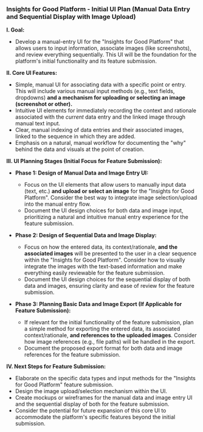 ### Insights for Good Platform - Initial UI Plan (Manual Data Entry and Sequential Display with Image Upload)

**I. Goal:**

* Develop a manual-entry UI for the "Insights for Good Platform" that allows users to input information, associate images (like screenshots), and review everything sequentially. This UI will be the foundation for the platform's initial functionality and its feature submission.

**II. Core UI Features:**

* Simple, manual UI for associating data with a specific point or entry. This will include various manual input methods (e.g., text fields, dropdowns) **and a mechanism for uploading or selecting an image (screenshot or other).**
* Intuitive UI elements for immediately recording the context and rationale associated with the *current* data entry and the linked image through manual text input.
* Clear, manual indexing of data entries and their associated images, linked to the sequence in which they are added.
* Emphasis on a natural, manual workflow for documenting the "why" behind the data and visuals at the point of creation.

**III. UI Planning Stages (Initial Focus for Feature Submission):**

* **Phase 1: Design of Manual Data and Image Entry UI:**
    * Focus on the UI elements that allow users to manually input data (text, etc.) **and upload or select an image** for the "Insights for Good Platform". Consider the best way to integrate image selection/upload into the manual entry flow.
    * Document the UI design choices for both data and image input, prioritizing a natural and intuitive manual entry experience for the feature submission.

* **Phase 2: Design of Sequential Data and Image Display:**
    * Focus on how the entered data, its context/rationale, **and the associated images** will be presented to the user in a clear sequence within the "Insights for Good Platform". Consider how to visually integrate the images with the text-based information and make everything easily reviewable for the feature submission.
    * Document the UI design choices for the sequential display of both data and images, ensuring clarity and ease of review for the feature submission.

* **Phase 3: Planning Basic Data and Image Export (If Applicable for Feature Submission):**
    * If relevant for the initial functionality of the feature submission, plan a simple method for exporting the entered data, its associated context/rationale, **and references to the uploaded images**. Consider how image references (e.g., file paths) will be handled in the export.
    * Document the proposed export format for both data and image references for the feature submission.

**IV. Next Steps for Feature Submission:**

* Elaborate on the specific data types and input methods for the "Insights for Good Platform" feature submission.
* Design the image upload/selection mechanism within the UI.
* Create mockups or wireframes for the manual data and image entry UI and the sequential display of both for the feature submission.
* Consider the potential for future expansion of this core UI to accommodate the platform's specific features beyond the initial submission.
